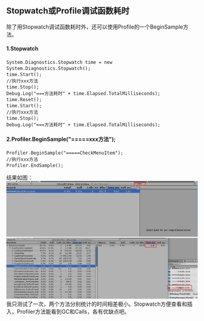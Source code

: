 ## Stopwatch或Profile调试函数耗时
除了用Stopwatch调试函数耗时外，还可以使用Profile的一个BeginSample方法。  
#### 1.Stopwatch  
    System.Diagnostics.Stopwatch time = new System.Diagnostics.Stopwatch();
    time.Start();
	//执行xxx方法
    time.Stop();
    Debug.Log("===方法耗时" + time.Elapsed.TotalMilliseconds);
    time.Reset();
    time.Start();
	//执行xxx方法
    time.Stop();
    Debug.Log("===方法耗时" + time.Elapsed.TotalMilliseconds);
#### 2.Profiler.BeginSample("=====xxx方法");
    Profiler.BeginSample("=====CheckMenuItem");
    //执行xxx方法
    Profiler.EndSample();  
结果如图：  
![](pic/4.png)  
![](pic/5.png)  
我只测试了一次，两个方法分别统计的时间相差极小。Stopwatch方便查看和插入，Profiler方法能看到GC和Calls，各有优缺点吧。